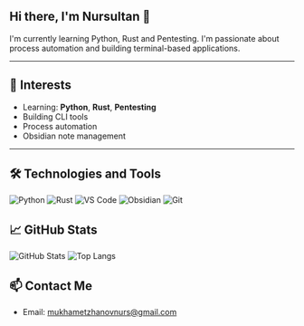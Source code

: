## Hi there, I'm Nursultan 👋

I'm currently learning Python, Rust and Pentesting. I'm passionate about process automation and building terminal-based applications.

---

## 🧠 Interests
- Learning: **Python**, **Rust**, **Pentesting**
- Building CLI tools
- Process automation
- Obsidian note management

---

## 🛠️ Technologies and Tools
![Python](https://img.shields.io/badge/-Python-333?style=flat&logo=python)
![Rust](https://img.shields.io/badge/-Rust-333?style=flat&logo=rust)
![VS Code](https://img.shields.io/badge/-VS%20Code-007ACC?style=flat&logo=visual-studio-code&logoColor=white)
![Obsidian](https://img.shields.io/badge/-Obsidian-333?style=flat&logo=obsidian)
![Git](https://img.shields.io/badge/-Git-333?style=flat&logo=git)

## 📈 GitHub Stats
![GitHub Stats](https://github-readme-stats.vercel.app/api?username=Nur5u1t4n&show_icons=true&theme=transparent)
![Top Langs](https://github-readme-stats.vercel.app/api/top-langs/?username=Nur5u1t4n&theme=transparent)

## 📫 Contact Me
- Email: mukhametzhanovnurs@gmail.com
